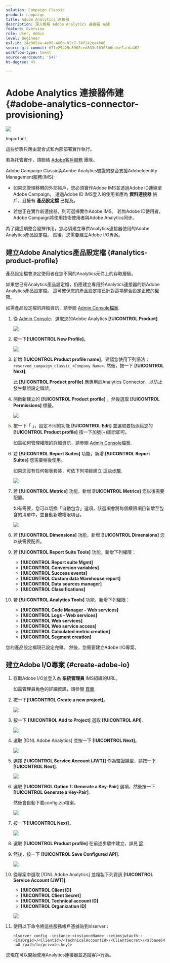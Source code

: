 ```yaml
---
solution: Campaign Classic
product: campaign
title: Adobe Analytics 連接器
description: 深入瞭解 Adobe Analytics 連接器 布建
feature: Overview
role: User, Admin
level: Beginner
exl-id: 24e002aa-4e86-406b-92c7-74f242ee4b86
source-git-commit: 671e29425e8962ced833c10303b6edce7afda462
workflow-type: tm+mt
source-wordcount: '547'
ht-degree: 4%

---
```


# Adobe Analytics 連接器佈建 {#adobe-analytics-connector-provisioning}

![](../../assets/v7-only.svg)

>[!IMPORTANT]
>
> 這些步驟只應由混合式和內部部署實作執行。
>
>若為托管實作，請聯絡 [Adobe客戶服務](https://helpx.adobe.com/tw/enterprise/admin-guide.html/enterprise/using/support-for-experience-cloud.ug.html) 團隊。

Adobe Campaign Classic與Adobe Analytics驗證的整合支援AdobeIdentity Management服務(IMS):

* 如果您管理移轉的外部帳戶，您必須實作Adobe IMS並透過Adobe ID連線至Adobe Campaign。 透過Adobe ID IMS登入的使用者應為 **資料連接器** 帳戶，且擁有 **產品設定檔** 已提及。

* 若您正在實作新連接器，則可選擇實作Adobe IMS。 若無Adobe ID使用者，Adobe Campaign將使用技術使用者與Adobe Analytics同步。

為了讓這項整合發揮作用，您必須建立專供Analytics連接器使用的Adobe Analytics產品設定檔。 然後，您需要建立Adobe I/O專案。

## 建立Adobe Analytics產品設定檔 {#analytics-product-profile}

產品設定檔會決定使用者在您不同的Analytics元件上的存取層級。

如果您已有Analytics產品設定檔，仍應建立專用於Analytics連接器的新Adobe Analytics產品設定檔。 這可確保您的產品設定檔已針對這項整合設定正確的權限。

如需產品設定檔的詳細資訊，請參閱 [Admin Console檔案](https://helpx.adobe.com/mt/enterprise/admin-guide.html).

1. 從 [Admin Console](https://adminconsole.adobe.com/)，選取您的Adobe Analytics **[!UICONTROL Product]**.

   ![](assets/do-not-localize/triggers_1.png)

1. 按一下&#x200B;**[!UICONTROL New Profile]**。

   ![](assets/do-not-localize/triggers_2.png)

1. 新增 **[!UICONTROL Product profile name]**，建議您使用下列語法： `reserved_campaign_classic_<Company Name>`. 然後，按一下 **[!UICONTROL Next]**.

   此 **[!UICONTROL Product profile]** 應專用於Analytics Connector，以防止發生錯誤設定錯誤。

1. 開啟新建立的 **[!UICONTROL Product profile]** ，然後選取 **[!UICONTROL Permissions]** 標籤。

   ![](assets/do-not-localize/triggers_3.png)

1. 按一下「 」，設定不同的功能 **[!UICONTROL Edit]** 並選取要指派給您的 **[!UICONTROL Product profile]** 按一下加號(+)圖示即可。

   如需如何管理權限的詳細資訊，請參閱 [Admin Console檔案](https://helpx.adobe.com/mt/enterprise/using/manage-permissions-and-roles.html).

1. 若 **[!UICONTROL Report Suites]** 功能，新增 **[!UICONTROL Report Suites]** 您需要稍後使用。

   如果您沒有任何報表套裝，可依下列項目建立 [這些步驟](../../platform/using/adobe-analytics-connector.md#report-suite-analytics).

   ![](assets/do-not-localize/triggers_4.png)

1. 若 **[!UICONTROL Metrics]** 功能，新增 **[!UICONTROL Metrics]** 您以後需要配置。

   如有需要，您可以切換「自動包含」選項，該選項會將每個權限項目新增至包含的清單中，並自動新增權限項目。

   ![](assets/do-not-localize/triggers_13.png)

1. 若 **[!UICONTROL Dimensions]** 功能，新增 **[!UICONTROL Dimensions]** 您以後需要配置。

1. 若 **[!UICONTROL Report Suite Tools]** 功能，新增下列權限：

   * **[!UICONTROL Report suite Mgmt]**
   * **[!UICONTROL Conversion variables]**
   * **[!UICONTROL Success events]**
   * **[!UICONTROL Custom data Warehouse report]**
   * **[!UICONTROL Data sources manager]**
   * **[!UICONTROL Classifications]**

1. 若 **[!UICONTROL Analytics Tools]** 功能，新增下列權限：

   * **[!UICONTROL Code Manager - Web services]**
   * **[!UICONTROL Logs - Web services]**
   * **[!UICONTROL Web services]**
   * **[!UICONTROL Web service access]**
   * **[!UICONTROL Calculated metric creation]**
   * **[!UICONTROL Segment creation]**

您的產品設定檔現已設定完畢。 然後，您需要建立Adobe I/O專案。

## 建立Adobe I/O專案 {#create-adobe-io}

1. 存取Adobe I/O並登入為 **系統管理員** IMS組織的URL。

   如需管理員角色的詳細資訊，請參閱 [頁面](https://helpx.adobe.com/enterprise/using/admin-roles.html).

1. 按一下&#x200B;**[!UICONTROL Create a new project]**。

   ![](assets/do-not-localize/triggers_5.png)

1. 按一下 **[!UICONTROL Add to Project]** 選取 **[!UICONTROL API]**.

   ![](assets/do-not-localize/triggers_6.png)

1. 選取 [!DNL Adobe Analytics] 並按一下 **[!UICONTROL Next]**。

   ![](assets/do-not-localize/triggers_7.png)

1. 選擇 **[!UICONTROL Service Account (JWT)]** 作為驗證類型，請按一下 **[!UICONTROL Next]**.

   ![](assets/do-not-localize/triggers_8.png)

1. 選取 **[!UICONTROL Option 1: Generate a Key-Pair]** 選項，然後按一下 **[!UICONTROL Generate a Key-Pair]**.

   然後會自動下載config.zip檔案。

   ![](assets/do-not-localize/triggers_9.png)

1. 按一下&#x200B;**[!UICONTROL Next]**。

   ![](assets/do-not-localize/triggers_10.png)

1. 選取 **[!UICONTROL Product profile]** 在前述步驟中建立，詳見 [節](#analytics-product-profile).

1. 然後，按一下 **[!UICONTROL Save Configured API]**.

   ![](assets/do-not-localize/triggers_11.png)

1. 從專案中選取 [!DNL Adobe Analytics] 並複製下列資訊 **[!UICONTROL Service Account (JWT)]**:

   * **[!UICONTROL Client ID]**
   * **[!UICONTROL Client Secret]**
   * **[!UICONTROL Technical account ID]**
   * **[!UICONTROL Organization ID]**

   ![](assets/do-not-localize/triggers_12.png)

1. 使用以下命令將這些服務帳戶憑據貼到nlserver :

   ```
   nlserver config -instance:<instanceName> -setimsjwtauth::<ImsOrgId>/<ClientId>/<TechnicalAccountId>/<ClientSecret>/<$(base64 -w0 /path/to/private.key)>
   ```

您現在可以開始使用Analytics連接器並追蹤客戶行為。
